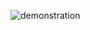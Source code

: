 ![demonstration](https://github.com/ArtHazy/Android-Lab-12-Transform-and-Frame-by-frame-animation-Bottom-nav-menu/blob/master/Lab-12-demo.gif)
